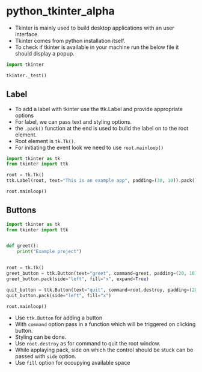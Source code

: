 # python_tkinter_alpha

- Tkinter is mainly used to build desktop applications with an user interface.
- Tkinter comes from python installation itself.
- To check if tkinter is available in your machine run the below file it should display a popup.

```python
import tkinter

tkinter._test()
```

## Label

- To add a label with tkinter use the ttk.Label and provide appropriate options
- For label, we can pass text and styling options.
- the `.pack()` function at the end is used to build the label on to the root element.
- Root element is `tk.Tk()`.
- For initiating the event look we need to use `root.mainloop()`

```python
import tkinter as tk
from tkinter import ttk

root = tk.Tk()
ttk.Label(root, text="This is an example app", padding=(30, 10)).pack()

root.mainloop()
```

## Buttons

```python
import tkinter as tk
from tkinter import ttk


def greet():
    print("Example project")


root = tk.Tk()
greet_button = ttk.Button(text="greet", command=greet, padding=(20, 10))
greet_button.pack(side="left", fill="x", expand=True)

quit_button = ttk.Button(text="quit", command=root.destroy, padding=(20, 10))
quit_button.pack(side="left", fill="x")

root.mainloop()
```

- Use `ttk.Button` for adding a button
- With `command` option pass in a function which will be triggered on clicking button.
- Styling can be done.
- Use `root.destroy` as for command to quit the root window.
- While applaying pack, side on which the control should be stuck can be passed with `side` option.
- Use `fill` option for occupying available space